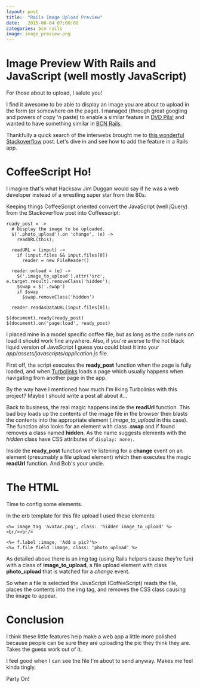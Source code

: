 ```yaml
---
layout: post
title:  "Rails Image Upload Preview"
date:   2015-06-04 07:00:00
categories: bcn rails
image: image_preview.png
---
```


# Image Preview With Rails and JavaScript (well mostly JavaScript)

For those about to upload, I salute you!

I find it awesome to be able to display an image you are about to upload in the form (or somewhere on the page). I managed (through great googling and powers of copy 'n paste) to enable a similar feature in [DVD Pila!](http://dvdpila.thehoick.com) and wanted to have something similar in [BCN Rails](https://github.com/asommer70/bcn).

Thankfully a quick search of the interwebs brought me to [this wonderful Stackoverflow](http://stackoverflow.com/questions/4459379/preview-an-image-before-it-is-uploaded) post.  Let's dive in and see how to add the feature in a Rails app.
<!--more-->

# CoffeeScript Ho!

I imagine that's what Hacksaw Jim Duggan would say if he was a web developer instead of a wrestling super star from the 80s.

Keeping things CoffeeScript oriented convert the JavaScript (well jQuery) from the Stackoverflow post into Coffeescript:


```
ready_post = ->
  # Display the image to be uploaded.
  $('.photo_upload').on 'change', (e) ->
    readURL(this);

  readURL = (input) ->
    if (input.files && input.files[0])
      reader = new FileReader()

  reader.onload = (e) ->
    $('.image_to_upload').attr('src', e.target.result).removeClass('hidden');
    $swap = $('.swap')
    if $swap
      $swap.removeClass('hidden')

  reader.readAsDataURL(input.files[0]);

$(document).ready(ready_post)
$(document).on('page:load', ready_post)
```


I placed mine in a model specific coffee file, but as long as the code runs on load it should work fine anywhere.  Also, if you're averse to the hot black liquid version of JavaScript I guess you could blast it into your *app/assets/javascripts/application.js* file.

First off, the script executes the **ready_post** function when the page is fully loaded, and when [Turbolinks](https://github.com/rails/turbolinks) loads a page which usually happens when navigating from another page in the app.  

By the way have I mentioned how much I'm liking Turbolinks with this project?  Maybe I should write a post all about it...

Back to business, the real magic happens inside the **readUrl** function.  This bad boy loads up the contents of the image file in the browser then blasts the contents into the appropriate element (*.image_to_upload* in this case).  The function also looks for an element with class **.swap** and if found removes a class named **hidden**.  As the name suggests elements with the *hidden* class have CSS attributes of ```display: none;```.

Inside the **ready_post** function we're listening for a **change** event on an element (presumably a file upload element) which then executes the magic **readUrl** function.  And Bob's your uncle.


# The HTML

Time to config some elements.

In the erb template for this file upload I used these elements:

```
<%= image_tag 'avatar.png', class: 'hidden image_to_upload' %>
<br/><br/>

<%= f.label :image, 'Add a pic?'%>
<%= f.file_field :image, class: 'photo_upload' %>
```

As detailed above there is an img tag (using Rails helpers cause they're fun) with a class of **image_to_upload**, a file upload element with class **photo_upload** that is watched for a *change* event.

So when a file is selected the JavaScript (CoffeeScript) reads the file, places the contents into the img tag, and removes the CSS class causing the image to appear.

# Conclusion

I think these little features help make a web app a little more polished because people can be sure they are uploading the pic they think they are.  Takes the guess work out of it.

I feel good when I can see the file I'm about to send anyway.  Makes me feel kinda tingly.

Party On!
